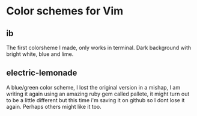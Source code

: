 Color schemes for Vim
=====================
ib
--
The first colorsheme I made, only works in terminal. Dark background with bright white, blue and lime.

electric-lemonade
-----------------
A blue/green color scheme, I lost the original version in a mishap, I am writing it again using an amazing
ruby gem called pallete, it might turn out to be a little different but this time i'm saving it on github 
so I dont lose it again. Perhaps others might like it too.

